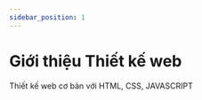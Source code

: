 ```yaml
---
sidebar_position: 1
---
```


# Giới  thiệu  Thiết kế web

Thiết kế web cơ bản với HTML, CSS, JAVASCRIPT



